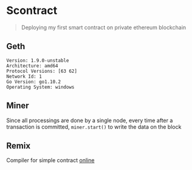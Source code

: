 # Scontract
> Deploying my first smart contract on private ethereum blockchain
## Geth
```
Version: 1.9.0-unstable
Architecture: amd64
Protocol Versions: [63 62]
Network Id: 1
Go Version: go1.10.2
Operating System: windows
```
## Miner
Since all processings are done by a single node, every time after a transaction
is committed, `miner.start()` to write the data on the block
## Remix
Compiler for simple contract 
[online](https://remix.ethereum.org/)